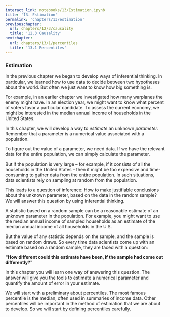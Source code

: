 ```yaml
---
interact_link: notebooks/13/Estimation.ipynb
title: '13. Estimation'
permalink: 'chapters/13/estimation'
previouschapter:
  url: chapters/12/3/causality
  title: '12.3 Causality'
nextchapter:
  url: chapters/13/1/percentiles
  title: '13.1 Percentiles'
---
```


### Estimation

In the previous chapter we began to develop ways of inferential thinking. In particular, we learned how to use data to decide between two hypotheses about the world. But often we just want to know how big something is. 

For example, in an earlier chapter we investigated how many warplanes the enemy might have. In an election year, we might want to know what percent of voters favor a particular candidate. To assess the current economy, we might be interested in the median annual income of households in the United States.

In this chapter, we will develop a way to *estimate* an unknown *parameter*. Remember that a parameter is a numerical value associated with a population.  

To figure out the value of a parameter, we need data. If we have the relevant data for the entire population, we can simply calculate the parameter. 

But if the population is very large – for example, if it consists of all the households in the United States – then it might be too expensive and time-consuming to gather data from the entire population. In such situations, data scientists rely on sampling at random from the population. 

This leads to a question of inference: How to make justifiable conclusions about the unknown parameter, based on the data in the random sample? We will answer this question by using inferential thinking.

A statistic based on a random sample can be a reasonable estimate of an unknown parameter in the population. For example, you might want to use the median annual income of sampled households as an estimate of the median annual income of all households in the U.S.

But the value of any statistic depends on the sample, and the sample is based on random draws. So every time data scientists come up with an estimate based on a random sample, they are faced with a question:

**"How different could this estimate have been, if the sample had come out differently?"**

In this chapter you will learn one way of answering this question. The answer will give you the tools to estimate a numerical parameter and quantify the amount of error in your estimate.

We will start with a preliminary about percentiles. The most famous percentile is the median, often used in summaries of income data. Other percentiles will be important in the method of estimation that we are about to develop. So we will start by defining percentiles carefully.
